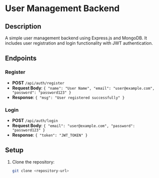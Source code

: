 

# User Management Backend

## Description
A simple user management backend using Express.js and MongoDB. It includes user registration and login functionality with JWT authentication.

## Endpoints

### Register
- **POST** `/api/auth/register`
- **Request Body**: `{ "name": "User Name", "email": "user@example.com", "password": "password123" }`
- **Response**: `{ "msg": "User registered successfully" }`

### Login
- **POST** `/api/auth/login`
- **Request Body**: `{ "email": "user@example.com", "password": "password123" }`
- **Response**: `{ "token": "JWT_TOKEN" }`

## Setup

1. Clone the repository:
   ```bash
   git clone <repository-url>
